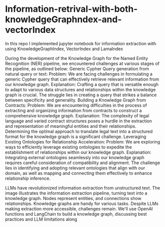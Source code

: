 # Information-retrival-with-both-knowledgeGraphndex-and-vectorIndex
In this repo I implemented jupyter notebook  for information extraction with using KnowledgeGraphIndex, VectorIndex and LamaIndex

During the development of the Knowledge Graph for the Named Entity Recognition (NER) pipeline, we encountered challenges at various stages of the pipeline, as outlined below:
Generic Cypher Query generation from natural query or text:
Problem: We are facing challenges in formulating a generic Cypher query that can effectively retrieve relevant information from our knowledge graph.
Explanation: Crafting a query that is versatile enough to adapt to various data structures and relationships within the knowledge graph is crucial. The struggle lies in creating a query that strikes a balance between specificity and generality.
Building a Knowledge Graph from Contracts:
Problem: We are encountering difficulties in the process of extracting and organizing information from contracts to construct a comprehensive knowledge graph.
Explanation: The complexity of legal language and varied contract structures poses a hurdle in the extraction and representation of meaningful entities and their relationships. Determining the optimal approach to translate legal text into a structured format for the knowledge graph is a significant challenge.
Leveraging Existing Ontologies for Relationship Acceleration:
Problem: We are exploring ways to efficiently leverage existing ontologies to expedite the establishment of relationships within our knowledge graph.
Explanation: Integrating external ontologies seamlessly into our knowledge graph requires careful consideration of compatibility and alignment. The challenge lies in identifying and adopting relevant ontologies that align with our domain, as well as mapping and connecting them effectively to enhance relationship inference.

LLMs have revolutionized information extraction from unstructured text. The image illustrates the information extraction pipeline, turning text into a knowledge graph. Nodes represent entities, and connections show relationships. Knowledge graphs are handy for various tasks. Despite LLMs making extraction more accessible, challenges remain. We'll use OpenAI functions and LangChain to build a knowledge graph, discussing best practices and LLM limitations along 


                                         
